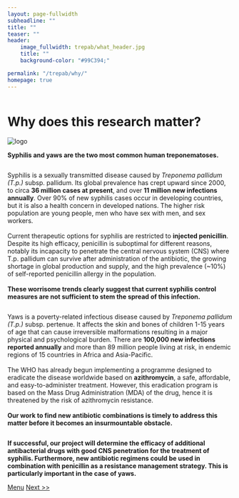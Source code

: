 ```yaml
---
layout: page-fullwidth
subheadline: ""
title: ""
teaser: ""
header:
    image_fullwidth: trepab/what_header.jpg
    title: ""
    background-color: "#99C394;"

permalink: "/trepab/why/"
homepage: true
---
```


<div class="row t10">
	<div class="medium-8 columns b30">
		<h1>Why does this research matter?</h1>
	</div>
	<div class="medium-4 columns b30">
		<img src="{{ site.urlimg }}trepab/trepab_logo.png" alt="logo">
	</div>
</div>

**Syphilis and yaws are the two most common human treponematoses.**


<div class="row t30 b30">
	<div class="medium-6 columns b10">
		<p>Syphilis is a sexually transmitted disease caused by <em>Treponema pallidum (T.p.)</em> subsp. pallidum. Its global prevalence has crept upward since 2000, to circa <b>36 million cases at present</b>, and over <b>11 million new infections annually</b>. Over 90% of new syphilis cases occur in developing countries, but it is also a health concern in developed nations.  The higher risk population are young people, men who have sex with men, and sex workers.
		<br><br>
		Current therapeutic options for syphilis are restricted to <b>injected penicillin</b>. Despite its high efficacy, penicillin is suboptimal for different reasons, notably its incapacity to penetrate the central nervous system (CNS) where T.p. pallidum can survive after administration of the antibiotic, the growing shortage in global production and supply, and the high prevalence (~10%) of self-reported penicillin allergy in the population.
		<br><br>
		<b>These worrisome trends clearly suggest that current syphilis control measures are not sufficient to stem the spread of this infection.</b>
		</p>
	</div>
	<div class="medium-6 columns b10">
		<p>Yaws is a poverty-related infectious disease caused by <em>Treponema pallidum (T.p.)</em> subsp. pertenue. It affects the skin and bones of children 1-15 years of age that can cause irreversible malformations resulting in a major physical and psychological burden. There are <b>100,000 new infections reported annually</b> and more than 89 million people living at risk, in endemic regions of 15 countries in Africa and Asia-Pacific.
		<br><br>
		The WHO has already begun implementing a programme designed to eradicate the disease worldwide based on <b>azithromycin</b>, a safe, affordable, and easy-to-administer treatment. However, this eradication program is based on the Mass Drug Administration (MDA) of the drug, hence it is threatened by the risk of azithromycin resistance.
		<br><br>
		<b>Our work to find new antibiotic combinations is timely to address this matter before it becomes an insurmountable obstacle.</b>
		<br>
	</p>
	</div>
</div>



**If successful, our project will determine the efficacy of additional antibacterial drugs with good CNS penetration for the treatment of syphilis. Furthermore, new antibiotic regimens could be used in combination with penicillin as a resistance management strategy. This is particularly important in the case of yaws.**



<a class="button left r15 tiny radius" href="{{ site.url }}/trepab">Menu</a> <a class="button left r15 tiny radius" href="{{ site.url }}/trepab/methodology/">Next >> </a>
